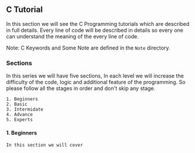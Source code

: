
## C Tutorial 

In this section we will see the C Programming tutorials which are described in full details. Every line of code will be described in details
so every one can understand the meaning of the every line of code.

Note: C Keywords and Some Note are defined in the `Note` directory.

### Sections

In this series we will have five sections, In each level we will increase the difficulty of the code, logic and additional feature of the programming. So please follow all the stages in order and don't skip any stage.

	1. Beginners
	2. Basic
	3. Intermidate
	4. Advance
	5. Experts

#### 1. Beginners

	In this section we will cover